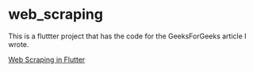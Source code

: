 # web_scraping

This is a fluttter project that has the code for the GeeksForGeeks article I wrote.

[Web Scraping in Flutter](https://www.geeksforgeeks.org/web-scraping-in-flutter/)
